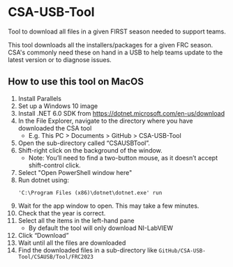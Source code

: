 # CSA-USB-Tool 

Tool to download all files in a given FIRST season needed to support teams.

This tool downloads all the installers/packages for a given FRC season. CSA's commonly need these on hand in a USB to help
teams update to the latest version or to diagnose issues.

## How to use this tool on MacOS

1. Install Parallels
1. Set up a Windows 10 image
1. Install .NET 6.0 SDK from https://dotnet.microsoft.com/en-us/download
1. In the File Explorer, navigate to the directory where you have downloaded the CSA tool 
   * E.g. This PC > Documents > GitHub > CSA-USB-Tool
1. Open the sub-directory called “CSAUSBTool”.
1. Shift-right click on the background of the window.  
   * Note: You’ll need to find a two-button mouse, as it doesn’t accept shift-control click.
1. Select "Open PowerShell window here"
1. Run dotnet using:
    ```
    'C:\Program Files (x86)\dotnet\dotnet.exe' run
    ```
1. Wait for the app window to open.  This may take a few minutes.
1. Check that the year is correct.
1. Select all the items in the left-hand pane
    * By default the tool will only download NI-LabVIEW
1. Click “Download”
1. Wait until all the files are downloaded
1. Find the downloaded files in a sub-directory like `GitHub/CSA-USB-Tool/CSAUSB/Tool/FRC2023`
